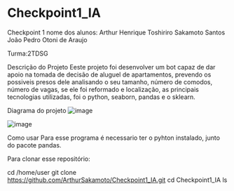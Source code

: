# Checkpoint1_IA
Checkpoint 1
nome dos alunos: Arthur Henrique Toshiriro Sakamoto Santos
                 João Pedro Otoni de Araujo

Turma:2TDSG

Descrição do Projeto
Eeste projeto foi desenvolver um bot capaz de dar apoio na tomada de decisão de aluguel de apartamentos, prevendo os possiveis presos dele
analisando o seu tamanho, número de comodos, número de vagas, se ele foi reformado e localização, as principais tecnologias utilizadas, foi o python, 
seaborn, pandas e o sklearn.

Diagrama do projeto
![image](https://user-images.githubusercontent.com/79585953/159090601-3af690cc-6082-45df-83e1-9a3683e3e2cd.png)

![image](https://user-images.githubusercontent.com/79585953/159090536-7befcb98-1126-47a2-9aeb-21d48a862362.png)

Como usar
Para esse programa é necessario ter o pyhton instalado, junto do pacote pandas.

Para clonar esse repositório:

cd /home/user
git clone https://github.com/ArthurSakamoto/Checkpoint1_IA.git
cd Checkpoint1_IA
ls
